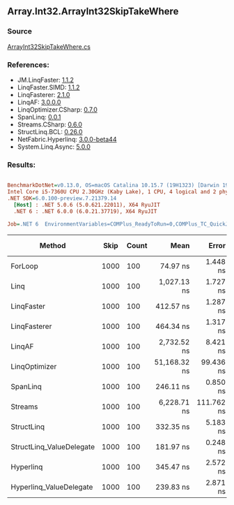 ﻿## Array.Int32.ArrayInt32SkipTakeWhere

### Source
[ArrayInt32SkipTakeWhere.cs](../LinqBenchmarks/Array/Int32/ArrayInt32SkipTakeWhere.cs)

### References:
- JM.LinqFaster: [1.1.2](https://www.nuget.org/packages/JM.LinqFaster/1.1.2)
- LinqFaster.SIMD: [1.1.2](https://www.nuget.org/packages/LinqFaster.SIMD/1.0.3)
- LinqFasterer: [2.1.0](https://www.nuget.org/packages/LinqFasterer/2.1.0)
- LinqAF: [3.0.0.0](https://www.nuget.org/packages/LinqAF/3.0.0.0)
- LinqOptimizer.CSharp: [0.7.0](https://www.nuget.org/packages/LinqOptimizer.CSharp/0.7.0)
- SpanLinq: [0.0.1](https://www.nuget.org/packages/SpanLinq/0.0.1)
- Streams.CSharp: [0.6.0](https://www.nuget.org/packages/Streams.CSharp/0.6.0)
- StructLinq.BCL: [0.26.0](https://www.nuget.org/packages/StructLinq/0.26.0)
- NetFabric.Hyperlinq: [3.0.0-beta44](https://www.nuget.org/packages/NetFabric.Hyperlinq/3.0.0-beta44)
- System.Linq.Async: [5.0.0](https://www.nuget.org/packages/System.Linq.Async/5.0.0)

### Results:
``` ini

BenchmarkDotNet=v0.13.0, OS=macOS Catalina 10.15.7 (19H1323) [Darwin 19.6.0]
Intel Core i5-7360U CPU 2.30GHz (Kaby Lake), 1 CPU, 4 logical and 2 physical cores
.NET SDK=6.0.100-preview.7.21379.14
  [Host] : .NET 5.0.6 (5.0.621.22011), X64 RyuJIT
  .NET 6 : .NET 6.0.0 (6.0.21.37719), X64 RyuJIT

Job=.NET 6  EnvironmentVariables=COMPlus_ReadyToRun=0,COMPlus_TC_QuickJitForLoops=1,COMPlus_TieredPGO=1  Runtime=.NET 6.0  

```
|                   Method | Skip | Count |         Mean |      Error |     StdDev |          Ratio | RatioSD |   Gen 0 | Gen 1 | Gen 2 | Allocated |
|------------------------- |----- |------ |-------------:|-----------:|-----------:|---------------:|--------:|--------:|------:|------:|----------:|
|                  ForLoop | 1000 |   100 |     74.97 ns |   1.448 ns |   1.209 ns |       baseline |         |       - |     - |     - |         - |
|                     Linq | 1000 |   100 |  1,027.13 ns |   1.727 ns |   1.531 ns |  13.70x slower |   0.22x |  0.0725 |     - |     - |     152 B |
|               LinqFaster | 1000 |   100 |    412.57 ns |   1.287 ns |   1.141 ns |   5.51x slower |   0.09x |  0.7191 |     - |     - |   1,504 B |
|             LinqFasterer | 1000 |   100 |    464.34 ns |   1.317 ns |   1.232 ns |   6.20x slower |   0.10x |  0.3285 |     - |     - |     688 B |
|                   LinqAF | 1000 |   100 |  2,732.52 ns |   8.421 ns |   7.465 ns |  36.46x slower |   0.61x |       - |     - |     - |         - |
|            LinqOptimizer | 1000 |   100 | 51,168.32 ns |  99.436 ns |  88.147 ns | 682.57x slower |   9.92x | 15.0146 |     - |     - |  31,640 B |
|                 SpanLinq | 1000 |   100 |    246.11 ns |   0.850 ns |   0.753 ns |   3.28x slower |   0.06x |       - |     - |     - |         - |
|                  Streams | 1000 |   100 |  6,228.71 ns | 111.762 ns | 104.542 ns |  82.96x slower |   2.18x |  0.4349 |     - |     - |     912 B |
|               StructLinq | 1000 |   100 |    332.35 ns |   5.183 ns |   4.848 ns |   4.44x slower |   0.11x |  0.0458 |     - |     - |      96 B |
| StructLinq_ValueDelegate | 1000 |   100 |    181.97 ns |   0.248 ns |   0.220 ns |   2.43x slower |   0.04x |       - |     - |     - |         - |
|                Hyperlinq | 1000 |   100 |    345.47 ns |   2.572 ns |   2.280 ns |   4.61x slower |   0.07x |       - |     - |     - |         - |
|  Hyperlinq_ValueDelegate | 1000 |   100 |    239.83 ns |   2.871 ns |   2.820 ns |   3.21x slower |   0.07x |       - |     - |     - |         - |
